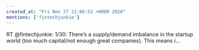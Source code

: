 ```yaml
---
created_at: "Fri Nov 27 21:06:52 +0000 2020"
mentions: ['fintechjunkie']
---
```


RT @fintechjunkie: 1/30: There’s a supply/demand imbalance in the startup world (too much capital/not enough great companies). This means i…